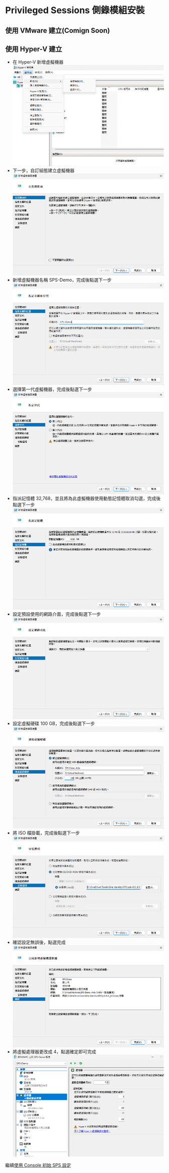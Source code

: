 # Privileged Sessions 側錄模組安裝

## 使用 VMware 建立(Comign Soon)

## 使用 Hyper-V 建立

- 在 Hyper-V 新增虛擬機器<br>
  ![GITHUB](/images/sps/1.png "新增虛擬機器")<br>
- 下一步，自訂組態建立虛擬機器<br>
  ![GITHUB](/images/sps/2.png "自訂組態建立虛擬機器")<br>
- 新增虛擬機器名稱 SPS-Demo，完成後點選下一步<br>
  ![GITHUB](/images/sps/3.png "新增虛擬機器名稱")<br>
- 選擇第一代虛擬機器，完成後點選下一步<br>
  ![GITHUB](/images/sps/4.png "選擇第一代虛擬機器")<br>
- 指派記憶體 32,768，並且將為此虛擬機器使用動態記憶體取消勾選，完成後點選下一步<br>
  ![GITHUB](/images/sps/5.png "指派記憶體")<br>
- 設定預設使用的網路介面，完成後點選下一步<br>
  ![GITHUB](/images/sps/6.png "指派記憶體")<br>
- 設定虛擬硬碟 100 GB，完成後點選下一步<br>
  ![GITHUB](/images/sps/7.png "虛擬硬碟")<br>
- 將 ISO 檔掛載，完成後點選下一步<br>
  ![GITHUB](/images/sps/8.png "ISO 檔掛載")<br>
- 確認設定無誤後，點選完成<br>
  ![GITHUB](/images/sps/9.png "確認設定無誤")<br>
- 將虛擬處理器更改成 4，點選確定即可完成<br>
  ![GITHUB](/images/sps/10.png "虛擬處理器更改")<br>

繼續[使用 Console 初始 SPS 設定](/sps_init.md)<br>